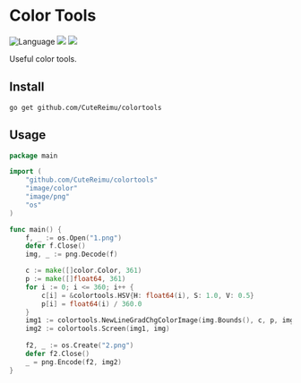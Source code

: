 # Color Tools
![](https://img.shields.io/github/languages/top/CuteReimu/colortools "Language")
[![](https://img.shields.io/github/actions/workflow/status/CuteReimu/colortools/golangci-lint.yml?branch=master)](https://github.com/CuteReimu/colortools/actions/workflows/golangci-lint.yml "Analysis")
[![](https://img.shields.io/github/license/CuteReimu/colortools)](https://github.com/CuteReimu/colortools/blob/master/LICENSE "LICENSE")

Useful color tools.

## Install

```
go get github.com/CuteReimu/colortools
```

## Usage

```go
package main

import (
	"github.com/CuteReimu/colortools"
	"image/color"
	"image/png"
	"os"
)

func main() {
	f, _ := os.Open("1.png")
	defer f.Close()
	img, _ := png.Decode(f)

	c := make([]color.Color, 361)
	p := make([]float64, 361)
	for i := 0; i <= 360; i++ {
		c[i] = &colortools.HSV{H: float64(i), S: 1.0, V: 0.5}
		p[i] = float64(i) / 360.0
	}
	img1 := colortools.NewLineGradChgColorImage(img.Bounds(), c, p, img.Bounds())
	img2 := colortools.Screen(img1, img)
	
	f2, _ := os.Create("2.png")
	defer f2.Close()
	_ = png.Encode(f2, img2)
}
```
